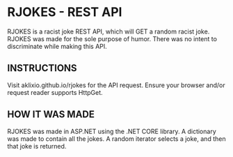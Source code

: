 # RJOKES - REST API
RJOKES is a racist joke REST API, which will GET a random racist joke. RJOKES was made for the sole purpose of humor. There was no intent to discriminate while making this API.

## INSTRUCTIONS
Visit aklixio.github.io/rjokes for the API request. Ensure your browser and/or request reader supports HttpGet.

## HOW IT WAS MADE
RJOKES was made in ASP.NET using the .NET CORE library. A dictionary was made to contain all the jokes. A random iterator selects a joke, and then that joke is returned.
